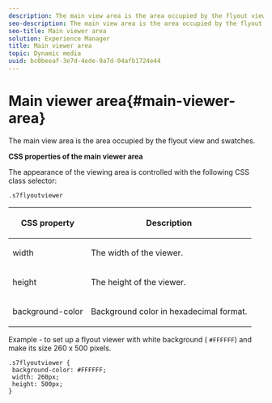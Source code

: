 ```yaml
---
description: The main view area is the area occupied by the flyout view and swatches.
seo-description: The main view area is the area occupied by the flyout view and swatches.
seo-title: Main viewer area
solution: Experience Manager
title: Main viewer area
topic: Dynamic media
uuid: bc0beeaf-3e7d-4ede-9a7d-04afb1724e44
---
```


# Main viewer area{#main-viewer-area}

The main view area is the area occupied by the flyout view and swatches.

<a id="section_061E550C1C1D4DB2BD663A898895B38C"></a>

**CSS properties of the main viewer area**

The appearance of the viewing area is controlled with the following CSS class selector:

```
.s7flyoutviewer
```

<table id="table_94EE3F5BBE4547C0B4943471CEE7EDE4"> 
 <thead> 
  <tr> 
   <th colname="col1" class="entry"> <p> CSS property </p> </th> 
   <th colname="col2" class="entry"> <p>Description </p> </th> 
  </tr> 
 </thead>
 <tbody> 
  <tr> 
   <td colname="col1"> <p> <span class="codeph"> width </span> </p> </td> 
   <td colname="col2"> <p>The width of the viewer. </p> </td> 
  </tr> 
  <tr> 
   <td colname="col1"> <p> <span class="codeph"> height </span> </p> </td> 
   <td colname="col2"> <p>The height of the viewer. </p> </td> 
  </tr> 
  <tr> 
   <td colname="col1"> <p> <span class="codeph"> background-color </span> </p> </td> 
   <td colname="col2"> <p> Background color in hexadecimal format. </p> </td> 
  </tr> 
 </tbody> 
</table>

Example - to set up a flyout viewer with white background ( `#FFFFFF`) and make its size 260 x 500 pixels.

```
.s7flyoutviewer { 
 background-color: #FFFFFF; 
 width: 260px; 
 height: 500px;  
}
```

